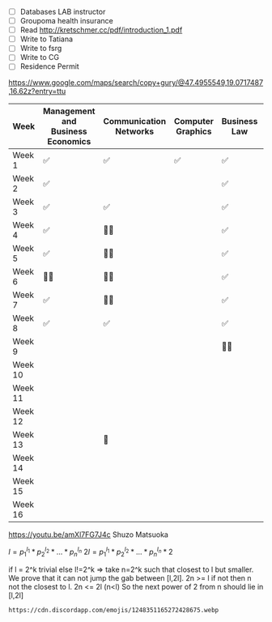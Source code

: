 - [ ] Databases LAB instructor
- [ ] Groupoma health insurance
- [ ] Read http://kretschmer.cc/pdf/introduction_1.pdf
- [ ] Write to Tatiana
- [ ] Write to fsrg 
- [ ] Write to CG
- [ ] Residence Permit

https://www.google.com/maps/search/copy+gury/@47.4955549,19.0717487,16.62z?entry=ttu


| Week    | Management and Business Economics | Communication Networks | Computer Graphics | Business Law | Software Techniques | Software Project Laboratory | Analysis of Matrices |
| ------- | --------------------------------- | ---------------------- | ----------------- | ------------ | ------------------- | --------------------------- | -------------------- |
| Week 1  | ✅                                 | ✅                      | ✅                 | ✅            | ✅🥼                 | ✅                           | ✅                    |
| Week 2  | ✅                                 |                        |                   | ✅            |                     | ✅                           | ✅                    |
| Week 3  | ✅                                 | ✅                      |                   | ✅            | 🥼                  | ✅                           |                      |
| Week 4  | ✅                                 | 🥼✅                    |                   | ✅            |                     | ✅                           |                      |
| Week 5  | ✅                                 | 🥼✅                    |                   | ✅            | 🥼                  | ✅                           |                      |
| Week 6  | 📄✅                               | 🥼✅                    |                   | ✅            |                     | ✅                           |                      |
| Week 7  | ✅                                 | 🥼✅                    |                   | ✅            | 🥼                  | ✅                           |                      |
| Week 8  | ✅                                 | ✅                      |                   | ✅            |                     | ✅                           |                      |
| Week 9  |                                   |                        |                   | 📄✅          | 🥼                  |                             |                      |
| Week 10 |                                   |                        |                   |              |                     |                             |                      |
| Week 11 |                                   |                        |                   |              |                     |                             |                      |
| Week 12 |                                   |                        |                   |              | 📄                  |                             |                      |
| Week 13 |                                   | 📄                     |                   |              |                     |                             |                      |
| Week 14 |                                   |                        |                   |              |                     |                             |                      |
| Week 15 |                                   |                        |                   |              |                     |                             |                      |
| Week 16 |                                   |                        |                   |              |                     |                             |                      |

https://youtu.be/amXl7FG7J4c
Shuzo Matsuoka



$l=p_1^{l_1}*p_2^{l_2}*...*p_n^{l_n}$
$2l=p_1^{l_1}*p_2^{l_2}*...*p_n^{l_n}*2$





if l = 2^k trivial
else l!=2^k => take n=2^k such that closest to l but smaller. We prove that it can not jump the gab between [l,2l].
2n >= l if not then n not the closest to l.
2n <= 2l (n<l) 
So the next power of 2 from n should lie in [l,2l]



`https://cdn.discordapp.com/emojis/1248351165272428675.webp`